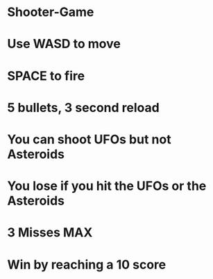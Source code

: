 # Shooter-Game
# Use WASD to move
# SPACE to fire
# 5 bullets, 3 second reload
# You can shoot UFOs but not Asteroids
# You lose if you hit the UFOs or the Asteroids
# 3 Misses MAX
# Win by reaching a 10 score
